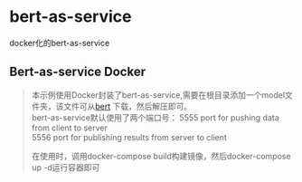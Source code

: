 # bert-as-service
docker化的bert-as-service
## Bert-as-service Docker
>本示例使用Docker封装了bert-as-service,需要在根目录添加一个model文件夹，该文件可从[bert](https://github.com/google-research/bert)
>下载，然后解压即可。  
>bert-as-service默认使用了两个端口号：
>5555 port for pushing data from client to server  
>5556 port for publishing results from server to client
>
>在使用时，调用docker-compose build构建镜像，然后docker-compose up -d运行容器即可
